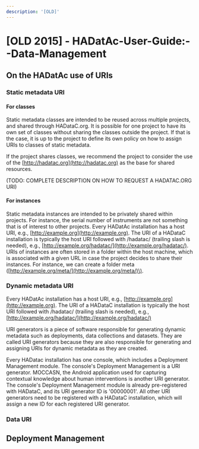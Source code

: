 ```yaml
---
description: '[OLD]'
---
```


# \[OLD 2015\] - HADatAc-User-Guide:--Data-Management

## On the HADatAc use of URIs

### Static metadata URI

#### For classes

Static metadata classes are intended to be reused across multiple projects, and shared through HADataC.org. It is possible for one project to have its own set of classes without sharing the classes outside the project. If that is the case, it is up to the project to define its own policy on how to assign URIs to classes of static metadata.

If the project shares classes, we recommend the project to consider the use of the [http://hadatac.org](http://hadatac.org) as the base for shared resources.

\(TODO: COMPLETE DESCRIPTION ON HOW TO REQUEST A HADATAC.ORG URI\)

#### For instances

Static metadata instances are intended to be privately shared within projects. For instance, the serial number of instruments are not something that is of interest to other projects. Every HADatAc installation has a host URI, e.g., [http://example.org](http://example.org). The URI of a HADataC installation is typically the host URI followed with /hadatac/ \(trailing slash is needed\), e.g., [http://example.org/hadatac/](http://example.org/hadatac/). URIs of instances are often stored in a folder within the host machine, which is associated with a given URL in case the project decides to share their instances. For instance, we can create a folder meta \([http://example.org/meta/](http://example.org/meta/)\).

### Dynamic metadata URI

Every HADatAc installation has a host URI, e.g., [http://example.org](http://example.org). The URI of a HADataC installation is typically the host URI followed with /hadatac/ \(trailing slash is needed\), e.g., [http://example.org/hadatac/](http://example.org/hadatac/)

URI generators is a piece of software responsible for generating dynamic metadata such as deployments, data collections and datasets. They are called URI generators because they are also responsible for generating and assigning URIs for dynamic metadata as they are created.

Every HADatac installation has one console, which includes a Deployment Management module. The console's Deployment Management is a URI generator. MOCCASN, the Android application used for capturing contextual knowledge about human interventions is another URI generator. The console's Deployment Management module is already pre-registered with HADataC, and its URI generator ID is '00000001'. All other URI generators need to be registered with a HADataC installation, which will assign a new ID for each registered URI generator.

### Data URI

## Deployment Management

